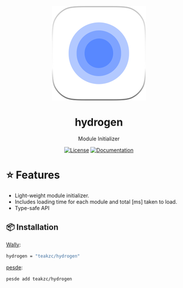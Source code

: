 <div align="center">
  <img src="https://raw.githubusercontent.com/teakzc/hydrogen/main/images/hydrogenicon.png" alt="Hydrogen Logo" width="256" height="256"/>

  <h1 align="center"><b>hydrogen</b></h1>
  <p align="center"></p>
  
  Module Initializer
  
  [![License](https://img.shields.io/github/license/teakzc/hydrogen?style=for-the-badge)](https://github.com/teakzc/hydrogen/blob/main/LICENSE)
  [![Documentation](https://img.shields.io/badge/Documentation-Website-blue?style=for-the-badge)](https://teakzc.github.io/hydrogen/)
</div>

# ⭐ Features

- Light-weight module initializer.
- Includes loading time for each module and total [ms] taken to load.
- Type-safe API

## 📦 Installation

[Wally](https://wally.run/):
```bash
hydrogen = "teakzc/hydrogen"
```
[pesde](https://pesde.dev/):
```bash
pesde add teakzc/hydrogen
```
